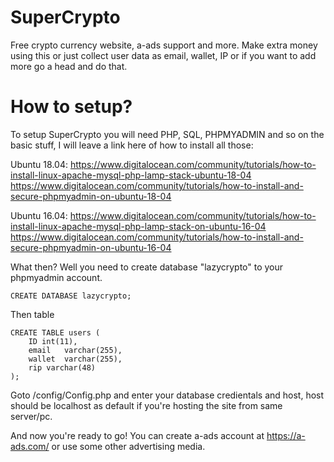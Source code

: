# SuperCrypto
Free crypto currency website, a-ads support and more. Make extra money using this or just collect user data as email, wallet, IP or if you want to add more go a head and do that.

# How to setup?
To setup SuperCrypto you will need PHP, SQL, PHPMYADMIN and so on the basic stuff, I will leave a link here of how to install all those: 

Ubuntu 18.04:
https://www.digitalocean.com/community/tutorials/how-to-install-linux-apache-mysql-php-lamp-stack-ubuntu-18-04
https://www.digitalocean.com/community/tutorials/how-to-install-and-secure-phpmyadmin-on-ubuntu-18-04

Ubuntu 16.04:
https://www.digitalocean.com/community/tutorials/how-to-install-linux-apache-mysql-php-lamp-stack-on-ubuntu-16-04
https://www.digitalocean.com/community/tutorials/how-to-install-and-secure-phpmyadmin-on-ubuntu-16-04

What then? Well you need to create database "lazycrypto" to your phpmyadmin account.
```
CREATE DATABASE lazycrypto;
```
Then table 
```
CREATE TABLE users (
    ID int(11),
    email	varchar(255),
    wallet	varchar(255),
    rip	varchar(48)	
); 
```

Goto /config/Config.php and enter your database credientals and host, host should be localhost as default if you're hosting the site from same server/pc.

And now you're ready to go!
You can create a-ads account at https://a-ads.com/ or use some other advertising media.
